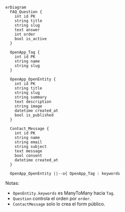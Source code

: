 ```mermaid
erDiagram
  FAQ_Question {
    int id PK
    string title
    string slug
    text answer
    int order
    bool is_active
  }

  OpenApp_Tag {
    int id PK
    string name
    string slug
  }

  OpenApp_OpenEntity {
    int id PK
    string title
    string slug
    string summary
    text description
    string image
    datetime created_at
    bool is_published
  }

  Contact_Message {
    int id PK
    string name
    string email
    string subject
    text message
    bool consent
    datetime created_at
  }

  OpenApp_OpenEntity ||--o{ OpenApp_Tag : keywords
```

Notas:
- `OpenEntity.keywords` es ManyToMany hacia `Tag`.
- `Question` controla el orden por `order`.
- `ContactMessage` solo lo crea el form público.

